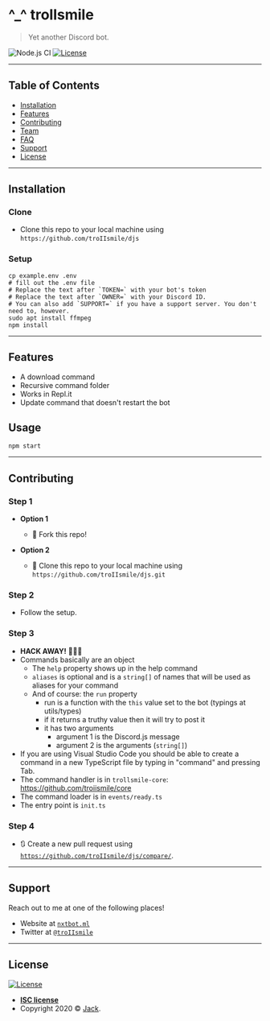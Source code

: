 # ^_^ trollsmile

> Yet another Discord bot.

![Node.js CI](https://github.com/troIIsmile/djs/workflows/djs.js%20CI/badge.svg) [![License](https://img.shields.io/:license-isc-blue.svg?style=flat-square)](https://opensource.org/licenses/ISC)

<!-- [![INSERT YOUR GRAPHIC HERE](https://i.imgur.com/dt8AUb6.png)]() -->

---

## Table of Contents

- [Installation](#installation)
- [Features](#features)
- [Contributing](#contributing)
- [Team](#team)
- [FAQ](#faq)
- [Support](#support)
- [License](#license)

---

## Installation

### Clone

- Clone this repo to your local machine using `https://github.com/troIIsmile/djs`

### Setup

```shell
cp example.env .env
# fill out the .env file 
# Replace the text after `TOKEN=` with your bot's token
# Replace the text after `OWNER=` with your Discord ID.
# You can also add `SUPPORT=` if you have a support server. You don't need to, however.
sudo apt install ffmpeg
npm install
```

---

## Features

- A download command
- Recursive command folder
- Works in Repl.it
- Update command that doesn't restart the bot

## Usage

`npm start`

---

## Contributing

### Step 1

- **Option 1**
  - 🍴 Fork this repo!

- **Option 2**
  - 👯 Clone this repo to your local machine using `https://github.com/troIIsmile/djs.git`

### Step 2

- Follow the setup.

### Step 3

- **HACK AWAY!** 🔨🔨🔨
- Commands basically are an object
  - The `help` property shows up in the help command
  - `aliases` is optional and is a `string[]` of names that will be used as aliases for your command
  - And of course: the `run` property
    - run is a function with the `this` value set to the bot (typings at utils/types)
    - if it returns a truthy value then it will try to post it
    - it has two arguments
      - argument 1 is the Discord.js message
      - argument 2 is the arguments (`string[]`)
- If you are using Visual Studio Code you should be able to create a command in a new TypeScript file by typing in "command" and pressing Tab.
- The command handler is in `trollsmile-core`: <https://github.com/troiismile/core>
- The command loader is in `events/ready.ts`
- The entry point is `init.ts`

### Step 4

- 🔃 Create a new pull request using [`https://github.com/troIIsmile/djs/compare/`](https://github.com/troIIsmile/djs/compare/).

---

## Support

Reach out to me at one of the following places!

- Website at <a href="https://nxtbot.ml" target="_blank">`nxtbot.ml`</a>
- Twitter at <a href="https://twitter.com/troIIsmile" target="_blank">`@troIIsmile`</a>

---

## License

[![License](https://img.shields.io/:license-isc-blue.svg?style=flat-square)](LICENSE)

- **[ISC license](https://opensource.org/licenses/ISC)**
- Copyright 2020 © [Jack](https://5079.ml).
